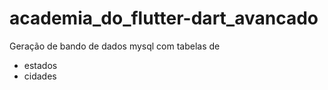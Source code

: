 # academia_do_flutter-dart_avancado

Geração de bando de dados mysql com tabelas de
- estados
- cidades
